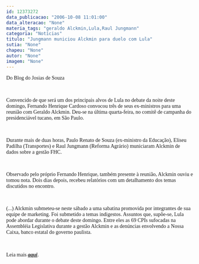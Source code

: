 ```yaml
---
id: 12373272
data_publicacao: "2006-10-08 11:01:00"
data_alteracao: "None"
materia_tags: "geraldo Alckmin,Lula,Raul Jungmann"
categoria: "Notícias"
titulo: "Jungmann municiou Alckmin para duelo com Lula"
sutia: "None"
chapeu: "None"
autor: "None"
imagem: "None"
---
```

<p class="MsoNormal"><span style="font-family: Verdana;">Do Blog do Josias de Souza<!--?xml:namespace prefix = o ns = "urn:schemas-microsoft-com:office:office" ?--></span></p>

<p class="MsoNormal"><span style="font-family: Verdana;">&nbsp;</span></p>

<p class="MsoNormal"><span style="font-family: Verdana;">Convencido de que ser&aacute; um dos principais alvos de Lula no debate da noite deste domingo, Fernando Henrique Cardoso convocou tr&ecirc;s de seus ex-ministros para uma reuni&atilde;o com Geraldo Alckmin. Deu-se na &uacute;ltima quarta-feira, no comit&ecirc; de campanha do presidenci&aacute;vel tucano, <!--?xml:namespace prefix = st1 ns = "urn:schemas-microsoft-com:office:smarttags" ?-->em S&atilde;o Paulo.</span></p>

<p class="MsoNormal"><span style="font-family: Verdana;">&nbsp;</span></p>

<p class="MsoNormal"><span style="font-family: Verdana;">Durante mais de duas horas, Paulo Renato de Souza (ex-ministro da Educa&ccedil;&atilde;o), Eliseu Padilha (Transportes) e Raul Jungmann (Reforma Agr&aacute;rio) municiaram Alckmin de dados sobre a gest&atilde;o FHC. </span></p>

<p class="MsoNormal"><span style="font-family: Verdana;">&nbsp;</span></p>

<p class="MsoNormal"><span style="font-family: Verdana;">Observado pelo pr&oacute;prio Fernando Henrique, tamb&eacute;m presente &agrave; reuni&atilde;o, Alckmin ouviu e tomou nota. Dois dias depois, recebeu relat&oacute;rios com um detalhamento dos temas discutidos no encontro.</span></p>

<p class="MsoNormal"><span style="font-family: Verdana;">&nbsp;</span></p>

<p class="MsoNormal"><span style="font-family: Verdana;">(...) Alckmin submeteu-se neste s&aacute;bado a uma sabatina promovida por integrantes de sua equipe de marketing. Foi submetido a temas indigestos. Assuntos que, sup&otilde;e-se, Lula pode abordar durante o debate deste domingo. Entre eles as 69 CPIs sufocadas na Assembl&eacute;ia Legislativa durante a gest&atilde;o Alckmin e as den&uacute;ncias envolvendo a Nossa Caixa, banco estatal do governo paulista.</span></p>

<p class="MsoNormal">&nbsp;</p>

<p class="MsoNormal"><span style="font-family: Verdana;">Leia mais <a href="http://fivenews.sjcc.com.br/https:/josiasdesouza.folha.blog.uol.com.br/" target="_blank" rel="noopener noreferrer"><strong><em>aqui</em></strong></a>. &nbsp;</span></p>
